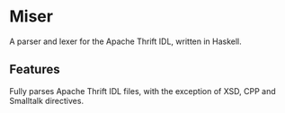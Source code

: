 # Miser #

A parser and lexer for the Apache Thrift IDL, written in Haskell.

## Features ##

Fully parses Apache Thrift IDL files, with the exception of XSD, CPP and Smalltalk directives.